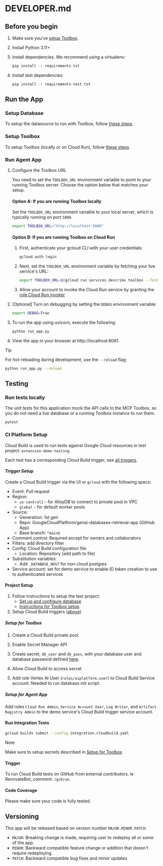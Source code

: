 # DEVELOPER.md

## Before you begin

1. Make sure you've [setup
   Toolbox](README.md#launch-the-toolbox-server-choose-one).

1. Install Python 3.11+

1. Install dependencies. We recommend using a virtualenv:

    ```bash
    pip install -r requirements.txt
    ```

1. Install test dependencies:

    ```bash
    pip install -r requirements-test.txt
    ```

## Run the App

### Setup Database

To setup the datasource to run with Toolbox, follow [these
steps](README.md#one-time-database--tool-configuration).

### Setup Toolbox

To setup Toolbox (locally or on Cloud Run), follow [these
steps](README.md#launch-the-toolbox-server-choose-one).

### Run Agent App

1. Configure the Toolbox URL

    You need to set the `TOOLBOX_URL` environment variable to point to your
    running Toolbox server. Choose the option below that matches your setup.

    #### **Option A:** If you are running Toolbox locally
    Set the `TOOLBOX_URL` environment variable to your local server, which is
    typically running on port `5000`.

    ```bash
    export TOOLBOX_URL="http://localhost:5000"
    ```

    #### **Option B:** If you are running Toolbox on Cloud Run
    1. First, authenticate your gcloud CLI with your user credentials:

        ```bash
        gcloud auth login
        ```

    1. Next, set the `TOOLBOX_URL` environment variable by fetching your live
      service's URL:

        ```bash
        export TOOLBOX_URL=$(gcloud run services describe toolbox --format 'value(status.url)')
        ```

    1. Allow your account to invoke the Cloud Run service by granting the [role
       Cloud Run invoker][invoker]

    </details>

1. [Optional] Turn on debugging by setting the `DEBUG` environment variable:

    ```bash
    export DEBUG=True
    ```

1. To run the app using uvicorn, execute the following:

    ```bash
    python run_app.py
    ```

1. View the app in your browser at http://localhost:8081.

> [!TIP]
> For hot-reloading during development, use the `--reload` flag:
> ```bash
> python run_app.py --reload
> ```

## Testing

### Run tests locally

The unit tests for this application mock the API calls to the MCP Toolbox, so
you do not need a live database or a running Toolbox instance to run them.

```bash
pytest
```

### CI Platform Setup

Cloud Build is used to run tests against Google Cloud resources in test project:
`extension-demo-testing`.

Each test has a corresponding Cloud Build trigger, see [all triggers][triggers].

#### Trigger Setup
Create a Cloud Build trigger via the UI or `gcloud` with the following specs:

* Event: Pull request
* Region:
    * `us-central1` - for AlloyDB to connect to private pool in VPC
    * `global` - for default worker pools
* Source:
  * Generation: 1st gen
  * Repo: GoogleCloudPlatform/genai-databases-retrieval-app (GitHub App)
  * Base branch: `^main$`
* Comment control: Required except for owners and collaborators
* Filters: add directory filter
* Config: Cloud Build configuration file
  * Location: Repository (add path to file)
* Substitution variables:
  * Add `_DATABASE_HOST` for non-cloud postgres
* Service account: set for demo service to enable ID token creation to use to
  authenticated services

#### Project Setup

1. Follow instructions to setup the test project:
    * [Set up and configure database](README.md#one-time-database--tool-configuration)
    * [Instructions for Toolbox setup](README.md#launch-the-toolbox-server-choose-one)
1. Setup Cloud Build triggers ([above](#trigger-setup))

##### Setup for Toolbox

1. Create a Cloud Build private pool
1. Enable Secret Manager API
1. Create secret, `db_user` and `db_pass`, with your database user and database password defined [here](https://googleapis.github.io/genai-toolbox/resources/sources/).

1. Allow Cloud Build to access secret
1. Add role Vertex AI User (`roles/aiplatform.user`) to Cloud Build Service
   account. Needed to run database init script.

##### Setup for Agent App

Add roles `Cloud Run Admin`, `Service Account User`, `Log Writer`, and `Artifact
   Registry Admin` to the demo service's Cloud Build trigger service account.

#### Run Integration Tests

```bash
gcloud builds submit --config integration.cloudbuild.yaml
```

> [!NOTE]
> Make sure to setup secrets described in [Setup for Toolbox](#setup-for-toolbox)

#### Trigger

To run Cloud Build tests on GitHub from external contributors, ie RenovateBot,
comment: `/gcbrun`.

#### Code Coverage
Please make sure your code is fully tested.

## Versioning

This app will be released based on version number `MAJOR.MINOR.PATCH`:

- `MAJOR`: Breaking change is made, requiring user to redeploy all or some of the app.
- `MINOR`: Backward compatible feature change or addition that doesn't require redeploying.
- `PATCH`: Backward compatible bug fixes and minor updates

[alloydb-proxy]: https://cloud.google.com/alloydb/docs/auth-proxy/connect
[cloudsql-proxy]: https://cloud.google.com/sql/docs/mysql/sql-proxy
[tunnel]: https://github.com/GoogleCloudPlatform/genai-databases-retrieval-app/blob/main/docs/datastore/alloydb.md#set-up-connection-to-alloydb
[config]: https://github.com/GoogleCloudPlatform/genai-databases-retrieval-app/blob/main/docs/datastore/alloydb.md#initialize-data-in-alloydb
[triggers]: https://console.cloud.google.com/cloud-build/triggers?e=13802955&project=extension-demo-testing
[invoker]: https://cloud.google.com/run/docs/securing/managing-access#add-principals
[vertex-ai-experiments]: https://pantheon.corp.google.com/vertex-ai/experiments/experiments
